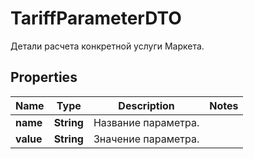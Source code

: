 

# TariffParameterDTO

Детали расчета конкретной услуги Маркета.

## Properties

| Name | Type | Description | Notes |
|------------ | ------------- | ------------- | -------------|
|**name** | **String** | Название параметра. |  |
|**value** | **String** | Значение параметра. |  |



